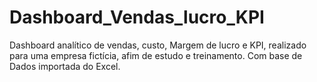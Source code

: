 # Dashboard_Vendas_lucro_KPI
Dashboard analítico de vendas, custo, Margem de lucro e KPI, realizado para uma empresa fictícia, afim de estudo e treinamento. Com base de Dados importada do Excel. 
